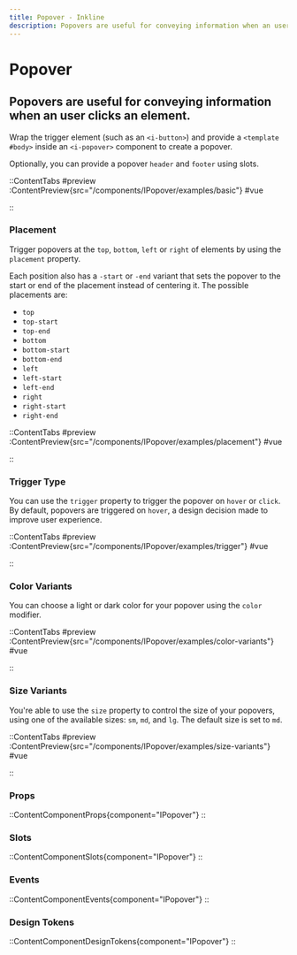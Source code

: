 ```yaml
---
title: Popover - Inkline
description: Popovers are useful for conveying information when an user clicks an element.
---
```


# Popover
## Popovers are useful for conveying information when an user clicks an element.

Wrap the trigger element (such as an `<i-button>`) and provide a `<template #body>` inside an `<i-popover>` component to create a popover.

Optionally, you can provide a popover `header` and `footer` using slots.

::ContentTabs
#preview
:ContentPreview{src="/components/IPopover/examples/basic"}
#vue
<!-- Autodocs{src="@inkline/inkline/components/IPopover/examples/basic.vue" lang="vue"} -->
::

### Placement
Trigger popovers at the `top`, `bottom`, `left` or `right` of elements by using the `placement` property. 

Each position also has a `-start` or `-end` variant that sets the popover to the start or end of the placement instead of centering it. The possible placements are:

- `top`
- `top-start`
- `top-end`
- `bottom`
- `bottom-start`
- `bottom-end`
- `left`
- `left-start`
- `left-end`
- `right`
- `right-start`
- `right-end`

::ContentTabs
#preview
:ContentPreview{src="/components/IPopover/examples/placement"}
#vue
<!-- Autodocs{src="@inkline/inkline/components/IPopover/examples/placement.vue" lang="vue"} -->
::

### Trigger Type
You can use the `trigger` property to trigger the popover on `hover` or `click`. By default, popovers are triggered on `hover`, a design decision made to improve user experience.

::ContentTabs
#preview
:ContentPreview{src="/components/IPopover/examples/trigger"}
#vue
<!-- Autodocs{src="@inkline/inkline/components/IPopover/examples/trigger.vue" lang="vue"} -->
::

### Color Variants
You can choose a light or dark color for your popover using the `color` modifier.

::ContentTabs
#preview
:ContentPreview{src="/components/IPopover/examples/color-variants"}
#vue
<!-- Autodocs{src="@inkline/inkline/components/IPopover/examples/color-variants.vue" lang="vue"} -->
::

### Size Variants
You're able to use the `size` property to control the size of your popovers, using one of the available sizes: `sm`, `md`, and `lg`. 
The default size is set to `md`.

::ContentTabs
#preview
:ContentPreview{src="/components/IPopover/examples/size-variants"}
#vue
<!-- Autodocs{src="@inkline/inkline/components/IPopover/examples/size-variants.vue" lang="vue"} -->
::

### Props
::ContentComponentProps{component="IPopover"}
::

### Slots
::ContentComponentSlots{component="IPopover"}
::

### Events
::ContentComponentEvents{component="IPopover"}
::

### Design Tokens
::ContentComponentDesignTokens{component="IPopover"}
::
